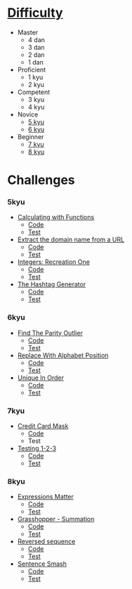 # [Difficulty](https://www.codewars.com/docs)
- Master
    - 4 dan
    - 3 dan
    - 2 dan
    - 1 dan
- Proficient
    - 1 kyu
    - 2 kyu
- Competent
    - 3 kyu
    - 4 kyu
- Novice
    - [5 kyu](#5kyu)
    - [6 kyu](#6kyu)
- Beginner
    - [7 kyu](#7kyu)
    - [8 kyu](#8kyu)

# Challenges

### 5kyu
- [Calculating with Functions](https://www.codewars.com/kata/525f3eda17c7cd9f9e000b39)
    - [Code](files/calculating_with_functions.py)
    - [Test](files/calculating_with_functions_test.py)
- [Extract the domain name from a URL](https://www.codewars.com/kata/514a024011ea4fb54200004b)
    - [Code](files/extract_the_domain_name_from_a_url.py)
    - [Test](files/extract_the_domain_name_from_a_url_test.py)
- [Integers: Recreation One](https://www.codewars.com/kata/55aa075506463dac6600010d)
    - [Code](files/integers_recreation_one.py)
    - [Test](files/integers_recreation_one_test.py)
- [The Hashtag Generator](https://www.codewars.com/kata/52449b062fb80683ec000024)
    - [Code](files/the_hashtag_generator.py)
    - [Test](files/the_hashtag_generator_test.py)

### 6kyu
- [Find The Parity Outlier](https://www.codewars.com/kata/5526fc09a1bbd946250002dc)
    - [Code](files/find_the_parity_outlier.py)
    - [Test](files/find_the_parity_outlier_test.py)
- [Replace With Alphabet Position](https://www.codewars.com/kata/546f922b54af40e1e90001da)
    - [Code](files/replace_with_alphabet_position.py)
    - [Test](files/replace_with_alphabet_position_test.py)
- [Unique In Order](https://www.codewars.com/kata/54e6533c92449cc251001667)
    - [Code](files/unique_in_order.py)
    - [Test](files/unique_in_order_test.py)

### 7kyu
- [Credit Card Mask](https://www.codewars.com/kata/credit-card-mask)
    - [Code](files/credit-card-mask.py)
    - Test
- [Testing 1-2-3](https://www.codewars.com/kata/54bf85e3d5b56c7a05000cf9)
    - [Code](files/testing_123.py)
    - [Test](files/testing_123_test.py)

### 8kyu
- [Expressions Matter](https://www.codewars.com/kata/5ae62fcf252e66d44d00008e)
    - [Code](files/expressions_matter.py)
    - [Test](files/expressions_matter_test.py)
- [Grasshopper - Summation](https://www.codewars.com/kata/55d24f55d7dd296eb9000030)
    - [Code](files/grasshopper_summation.py)
    - [Test](files/grasshopper_summation_test.py)
- [Reversed sequence](https://www.codewars.com/kata/5a00e05cc374cb34d100000d)
    - [Code](files/reverse_sequence.py)
    - [Test](files/reverse_sequence_test.py)
- [Sentence Smash](https://www.codewars.com/kata/53dc23c68a0c93699800041d)
    - [Code](files/sentence_smash.py)
    - [Test](files/sentence_smash_test.py)